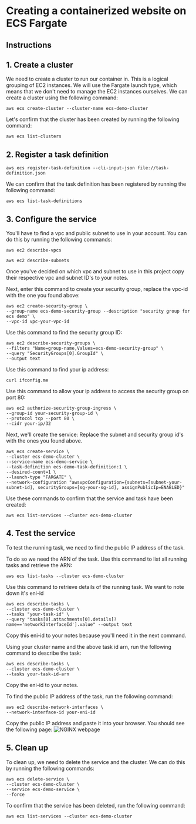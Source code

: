 # Creating a containerized website on ECS Fargate
## Instructions

## 1. Create a cluster
We need to create a cluster to run our container in. This is a logical grouping of EC2 instances. We will use the Fargate launch type, which means that we don't need to manage the EC2 instances ourselves.
We can create a cluster using the following command:
```
aws ecs create-cluster --cluster-name ecs-demo-cluster
```

Let's confirm that the cluster has been created by running the following command:
```
aws ecs list-clusters
```

## 2. Register a task definition
```
aws ecs register-task-definition --cli-input-json file://task-definition.json

```
We can confirm that the task definition has been registered by running the following command:
```
aws ecs list-task-definitions
```

## 3. Configure the service
You'll have to find a vpc and public subnet to use in your account. You can do this by running the following commands:
```
aws ec2 describe-vpcs

aws ec2 describe-subnets
```
Once you've decided on which vpc and subnet to use in this project copy their respective vpc and subnet ID's to your notes.

Next, enter this command to create your security group, replace the vpc-id with the one you found above:
```
aws ec2 create-security-group \
--group-name ecs-demo-security-group --description "security group for ecs demo" \
--vpc-id vpc-your-vpc-id
```

Use this command to find the security group ID:
```
aws ec2 describe-security-groups \
--filters "Name=group-name,Values=ecs-demo-security-group" \
--query "SecurityGroups[0].GroupId" \
--output text
```

Use this command to find your ip address:
```
curl ifconfig.me
```

Use this command to allow your ip address to access the security group on port 80:
```
aws ec2 authorize-security-group-ingress \
--group-id your-security-group-id \
--protocol tcp --port 80 \
--cidr your-ip/32
```

Next, we'll create the service:
Replace the subnet and security group id's with the ones you found above.
```
aws ecs create-service \
--cluster ecs-demo-cluster \
--service-name ecs-demo-service \
--task-definition ecs-demo-task-definition:1 \
--desired-count=1 \
--launch-type "FARGATE" \
--network-configuration "awsvpcConfiguration={subnets=[subnet-your-subnet-id], securityGroups=[sg-your-sg-id], assignPublicIp=ENABLED}"
```

Use these commands to confirm that the service and task have been created:
``` 
aws ecs list-services --cluster ecs-demo-cluster
```

## 4. Test the service
To test the running task, we need to find the public IP address of the task.

To do so we need the ARN of the task. Use this command to list all running tasks and retrieve the ARN:
```
aws ecs list-tasks --cluster ecs-demo-cluster
```

Use this command to retrieve details of the running task. We want to note down it's eni-id
```
aws ecs describe-tasks \
--cluster ecs-demo-cluster \
--tasks "your-task-id" \
--query "tasks[0].attachments[0].details[?name=='networkInterfaceId'].value" --output text
```
Copy this eni-id to your notes because you'll need it in the next command.

Using your cluster name and the above task id arn, run the following command to describe the task:
```
aws ecs describe-tasks \
--cluster ecs-demo-cluster \
--tasks your-task-id-arn
```
Copy the eni-id to your notes.

To find the public IP address of the task, run the following command:
```
aws ec2 describe-network-interfaces \
--network-interface-id your-eni-id
```

Copy the public IP address and paste it into your browser. You should see the following page:
![NGINX webpage](https://github.com/GeorgieasaService/container-demo/assets/67550608/9f9ecbcd-020c-4457-bc7e-2c0fcb578c3f)


## 5. Clean up
To clean up, we need to delete the service and the cluster. We can do this by running the following commands:
```
aws ecs delete-service \
--cluster ecs-demo-cluster \
--service ecs-demo-service \
--force
```

To confirm that the service has been deleted, run the following command:
```
aws ecs list-services --cluster ecs-demo-cluster
```
